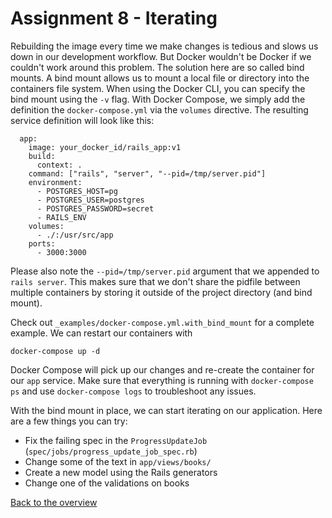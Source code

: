 # Assignment 8 - Iterating
Rebuilding the image every time we make changes is tedious and slows us down in our development workflow. But Docker wouldn't be Docker if we couldn't work around this problem. The solution here are so called bind mounts. A bind mount allows us to mount a local file or directory into the containers file system. When using the Docker CLI, you can specify the bind mount using the `-v` flag. With Docker Compose, we simply add the definition the `docker-compose.yml` via the `volumes` directive. The resulting service definition will look like this:

```
  app:
    image: your_docker_id/rails_app:v1
    build:
      context: .
    command: ["rails", "server", "--pid=/tmp/server.pid"]
    environment:
      - POSTGRES_HOST=pg
      - POSTGRES_USER=postgres
      - POSTGRES_PASSWORD=secret
      - RAILS_ENV
    volumes:
      - ./:/usr/src/app
    ports:
      - 3000:3000
```

Please also note the `--pid=/tmp/server.pid` argument that we appended to `rails server`. This makes sure that we don't share the pidfile between multiple containers by storing it outside of the project directory (and bind mount).

Check out `_examples/docker-compose.yml.with_bind_mount` for a complete example. We can restart our containers with


```
docker-compose up -d
```

Docker Compose will pick up our changes and re-create the container for our `app` service. Make sure that everything is running with `docker-compose ps` and use `docker-compose logs` to troubleshoot any issues.

With the bind mount in place, we can start iterating on our application. Here are a few things you can try:
* Fix the failing spec in the `ProgressUpdateJob` (`spec/jobs/progress_update_job_spec.rb`)
* Change some of the text in `app/views/books/`
* Create a new model using the Rails generators
* Change one of the validations on books

[Back to the overview](../README.md#assignments)
